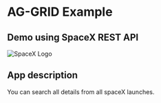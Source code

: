 
# AG-GRID Example

## Demo using SpaceX REST API

![SpaceX Logo]('./assets/images/spaceX-logo.jpg')

## App description

You can search all details from all spaceX launches.
